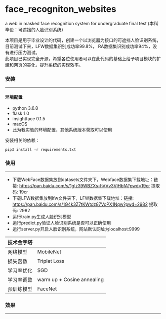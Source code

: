 # face_recogniton_websites
a web in masked face recognition system for undergraduate final test (本科毕设：可遮挡的人脸识别系统）


本项目是用于毕业设计的代码，创建一个以浏览器为接口的可遮挡人脸识别系统，目前测试下来，LFW数据集识别成功率99.8%， RA数据集识别成功率94%，没有进行压力测试。<br/>此项目已实现完全开源，希望各位使用者可以在此代码的基础上给予项目模块的扩建和网页的美化，提升系统的实现效率。
### 安装
***
#### 环境配置
+ python 3.6.8
+ flask 1.0
+ insightface 0.1.5
+ macOS
+ 此为我实验的环境配置，其他系统版本获取可以使用

安装相关的依赖：
```shell
pip3 install -r requirements.txt
```
### 使用
***
+ 下载WebFace数据集放到datasets文件夹下，Webface数据集下载地址：链接: https://pan.baidu.com/s/1gIz39WBZXs-hVVv3VjHbfA?pwd=19cr 提取码: 19cr 
+ 下载LFW数据集放到lfw文件夹下，LFW数据集下载地址：链接: https://pan.baidu.com/s/1G4k3Z7tKWtdz87VoPX1Nqw?pwd=2982 提取码: 2982 
+ 运行train.py生成人脸识别模型
+ 运行predict.py验证人脸识别系统是否可以正确使用
+ 运行server.py开启人脸识别系统，网站默认网址为localhost:9999


| 技术金字塔 |                            |
| :--------- | :------------------------- |
| 网络模型   | MobileNet                  |
| 损失函数   | Triplet Loss               |
| 学习率优化 | SGD                        |
| 学习率调整 | warm up + Cosine annealing |
| 预训练模型 | FaceNet                    |

### 效果
***


